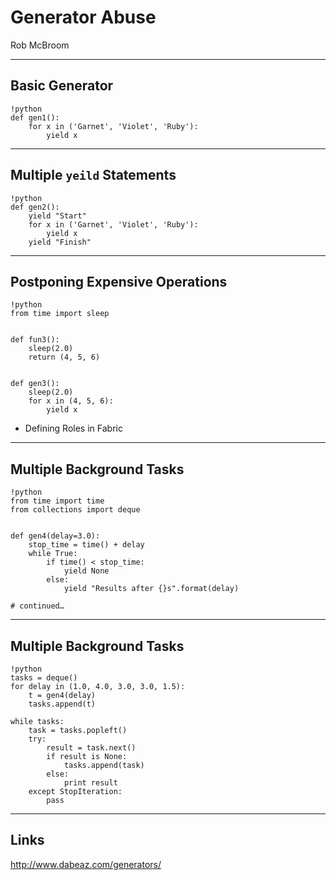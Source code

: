 # Generator Abuse #

Rob McBroom

* * * * * * * * * *

## Basic Generator ##

    !python
    def gen1():
        for x in ('Garnet', 'Violet', 'Ruby'):
            yield x

* * * * * * * * * *

## Multiple `yeild` Statements ##

    !python
    def gen2():
        yield "Start"
        for x in ('Garnet', 'Violet', 'Ruby'):
            yield x
        yield "Finish"

* * * * * * * * * *

## Postponing Expensive Operations ##

    !python
    from time import sleep
    
    
    def fun3():
        sleep(2.0)
        return (4, 5, 6)


    def gen3():
        sleep(2.0)
        for x in (4, 5, 6):
            yield x

  * Defining Roles in Fabric

* * * * * * * * * *

## Multiple Background Tasks ##

    !python
    from time import time
    from collections import deque
    
    
    def gen4(delay=3.0):
        stop_time = time() + delay
        while True:
            if time() < stop_time:
                yield None
            else:
                yield "Results after {}s".format(delay)
    
    # continued…

* * * * * * * * * *

## Multiple Background Tasks ##

    !python
    tasks = deque()
    for delay in (1.0, 4.0, 3.0, 3.0, 1.5):
        t = gen4(delay)
        tasks.append(t)
    
    while tasks:
        task = tasks.popleft()
        try:
            result = task.next()
            if result is None:
                tasks.append(task)
            else:
                print result
        except StopIteration:
            pass

* * * * * * * * * *

## Links ##

<http://www.dabeaz.com/generators/>
